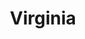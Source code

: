 ---
title: "Virginia"
hashtag: virginia
borders:
  - Atlantic Ocean
  - District of Columbia
  - Kentucky
  - Maryland
  - North Carolina
  - Tennessee 
  - West Virginia
layout: hashtag
subdivision-of:
  - United States
tags:
  - State
  - United States
---
